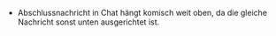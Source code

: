 - Abschlussnachricht in Chat hängt komisch weit oben, da die gleiche Nachricht sonst unten ausgerichtet ist.